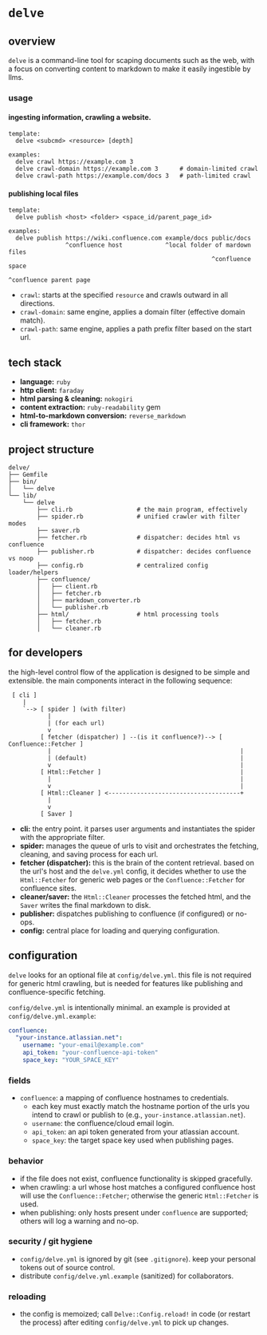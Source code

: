 # `delve`

## overview

`delve` is a command-line tool for scaping documents such as the web, with a
focus on converting content to markdown to make it easily ingestible by llms.

### usage

#### ingesting information, crawling a website.

```
template:
  delve <subcmd> <resource> [depth]

examples:
  delve crawl https://example.com 3
  delve crawl-domain https://example.com 3      # domain-limited crawl
  delve crawl-path https://example.com/docs 3   # path-limited crawl
```

#### publishing local files

```
template:
  delve publish <host> <folder> <space_id/parent_page_id>

examples:
  delve publish https://wiki.confluence.com example/docs public/docs
                ^confluence host            ^local folder of mardown files
                                                         ^confluence space
                                                                ^confluence parent page
```

* `crawl`: starts at the specified `resource` and crawls outward in all
directions.
* `crawl-domain`: same engine, applies a domain filter (effective domain match).
* `crawl-path`: same engine, applies a path prefix filter based on the start url.

## tech stack

- **language:** `ruby`
- **http client:** `faraday`
- **html parsing & cleaning:** `nokogiri`
- **content extraction:** `ruby-readability` gem
- **html-to-markdown conversion:** `reverse_markdown`
- **cli framework:** `thor`

## project structure

```
delve/
├── Gemfile
├── bin/
│   └── delve
└── lib/
    └── delve
        ├── cli.rb                  # the main program, effectively
        ├── spider.rb               # unified crawler with filter modes
        ├── saver.rb
        ├── fetcher.rb              # dispatcher: decides html vs confluence
        ├── publisher.rb            # dispatcher: decides confluence vs noop
        ├── config.rb               # centralized config loader/helpers
        ├── confluence/
        │   ├── client.rb
        │   ├── fetcher.rb
        │   ├── markdown_converter.rb
        │   └── publisher.rb
        ├── html/                   # html processing tools
        │   ├── fetcher.rb
        │   └── cleaner.rb
```

## for developers

the high-level control flow of the application is designed to be simple and
extensible. the main components interact in the following sequence:

```ascii
 [ cli ]
    |
    `--> [ spider ] (with filter)
           |
           | (for each url)
           v
         [ fetcher (dispatcher) ] --(is it confluence?)--> [ Confluence::Fetcher ]
           |                                                     |
           | (default)                                           |
           v                                                     |
         [ Html::Fetcher ]                                       |
           |                                                     |
           v                                                     |
         [ Html::Cleaner ] <-------------------------------------+
           |
           v
         [ Saver ]
```

- **cli:** the entry point. it parses user arguments and instantiates the
  spider with the appropriate filter.
- **spider:** manages the queue of urls to visit and orchestrates the fetching,
  cleaning, and saving process for each url.
- **fetcher (dispatcher):** this is the brain of the content retrieval. based on
  the url's host and the `delve.yml` config, it decides whether to use the
  `Html::Fetcher` for generic web pages or the `Confluence::Fetcher` for
  confluence sites.
- **cleaner/saver:** the `Html::Cleaner` processes the fetched html, and the
  `Saver` writes the final markdown to disk.
- **publisher:** dispatches publishing to confluence (if configured) or no-ops.
- **config:** central place for loading and querying configuration.

## configuration

`delve` looks for an optional file at `config/delve.yml`. this file is not
required for generic html crawling, but is needed for features like publishing
and confluence-specific fetching.

`config/delve.yml` is intentionally minimal. an example is provided at
`config/delve.yml.example`:

```yaml
confluence:
  "your-instance.atlassian.net":
    username: "your-email@example.com"
    api_token: "your-confluence-api-token"
    space_key: "YOUR_SPACE_KEY"
```

### fields

- `confluence`: a mapping of confluence hostnames to credentials.
  - each key must exactly match the hostname portion of the urls you intend to
    crawl or publish to (e.g., `your-instance.atlassian.net`).
  - `username`: the confluence/cloud email login.
  - `api_token`: an api token generated from your atlassian account.
  - `space_key`: the target space key used when publishing pages.

### behavior

- if the file does not exist, confluence functionality is skipped gracefully.
- when crawling: a url whose host matches a configured confluence host will use
  the `Confluence::Fetcher`; otherwise the generic `Html::Fetcher` is used.
- when publishing: only hosts present under `confluence` are supported; others
  will log a warning and no-op.

### security / git hygiene

- `config/delve.yml` is ignored by git (see `.gitignore`). keep your personal
  tokens out of source control.
- distribute `config/delve.yml.example` (sanitized) for collaborators.

### reloading

- the config is memoized; call `Delve::Config.reload!` in code (or restart the
  process) after editing `config/delve.yml` to pick up changes.
